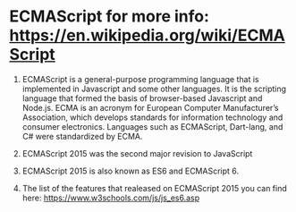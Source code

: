 # ECMAScript for more info: https://en.wikipedia.org/wiki/ECMAScript

1. ECMAScript is a general-purpose programming language that is implemented in Javascript and some other languages. It is the scripting language that formed the basis of browser-based Javascript and Node.js. ECMA is an acronym for European Computer Manufacturer’s Association, which develops standards for information technology and consumer electronics. Languages such as ECMAScript, Dart-lang, and C# were standardized by ECMA.

2. ECMAScript 2015 was the second major revision to JavaScript
3. ECMAScript 2015 is also known as ES6 and ECMAScript 6.
4. The list of the features that realeased on ECMAScript 2015 you can find here: https://www.w3schools.com/js/js_es6.asp
